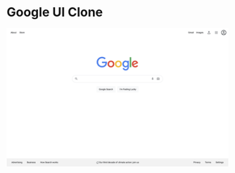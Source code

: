 # Google UI Clone

[![Google Clone](public/screenshot.png)](https://another-google-clone.vercel.app/)
